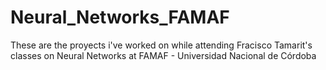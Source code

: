 # Neural_Networks_FAMAF
These are the proyects i've worked on while attending Fracisco Tamarit's classes on Neural Networks at FAMAF - Universidad Nacional de Córdoba
